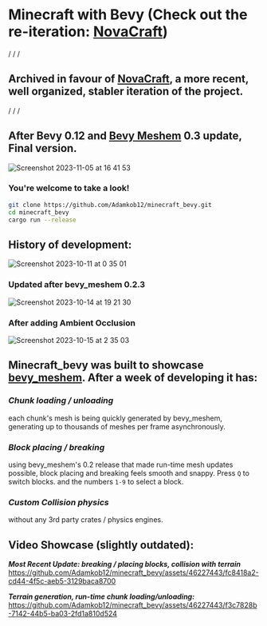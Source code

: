 # Minecraft with Bevy (Check out the re-iteration: [NovaCraft](https://github.com/Adamkob12/NovaCraft.git))

/
/
/

## Archived in favour of [NovaCraft](https://github.com/Adamkob12/NovaCraft.git), a more recent, well organized, stabler iteration of the project.
/
/
/

## After Bevy 0.12 and [Bevy Meshem](https://github.com/Adamkob12/bevy_meshem) 0.3 update, Final version.
![Screenshot 2023-11-05 at 16 41 53](https://github.com/Adamkob12/minecraft_bevy/assets/46227443/7c91ff54-218c-44fc-acea-c1cb03b4438b)

### You're welcome to take a look!
```Bash
git clone https://github.com/Adamkob12/minecraft_bevy.git
cd minecraft_bevy
cargo run --release
```

## History of development:

![Screenshot 2023-10-11 at 0 35 01](https://github.com/Adamkob12/minecraft_bevy/assets/46227443/ce7d8eaa-d3d9-4735-a3a0-59340525db51)
### Updated after bevy_meshem 0.2.3
![Screenshot 2023-10-14 at 19 21 30](https://github.com/Adamkob12/minecraft_bevy/assets/46227443/330e6711-b566-408d-8543-0827b8e6d85f)
### After adding Ambient Occlusion
![Screenshot 2023-10-15 at 2 35 03](https://github.com/Adamkob12/minecraft_bevy/assets/46227443/ee175b26-ba70-49d3-85ce-429a76fde4cf)

## Minecraft_bevy was built to showcase [bevy_meshem](https://github.com/Adamkob12/bevy_meshem). After a week of developing it has:
### ***Chunk loading / unloading*** 
each chunk's mesh is being quickly generated by bevy_meshem, generating up to thousands of meshes per frame asynchronously. 
### ***Block placing / breaking*** 
using bevy_meshem's 0.2 release that made run-time mesh updates possible, block placing and breaking feels smooth and snappy. Press `Q` to switch blocks. and the numbers `1-9` to select a block.
### ***Custom Collision physics*** 
without any 3rd party crates / physics engines.

## Video Showcase (slightly outdated):

***Most Recent Update: breaking / placing blocks, collision with terrain***
https://github.com/Adamkob12/minecraft_bevy/assets/46227443/fc8418a2-cd44-4f5c-aeb5-3129baca8700

***Terrain generation, run-time chunk loading/unloading:***
https://github.com/Adamkob12/minecraft_bevy/assets/46227443/f3c7828b-7142-44b5-ba03-2fd1a810d524

